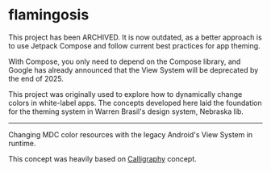 # flamingosis
This project has been ARCHIVED.
It is now outdated, as a better approach is to use Jetpack Compose and follow current best practices for app theming.

With Compose, you only need to depend on the Compose library, and Google has already announced that the View System will be deprecated by the end of 2025.

This project was originally used to explore how to dynamically change colors in white-label apps. The concepts developed here laid the foundation for the theming system in Warren Brasil's design system, Nebraska lib.

---

Changing MDC color resources with the legacy Android's View System in runtime. 

This concept was heavily based on [Calligraphy](https://github.com/chrisjenx/Calligraphy) concept.
